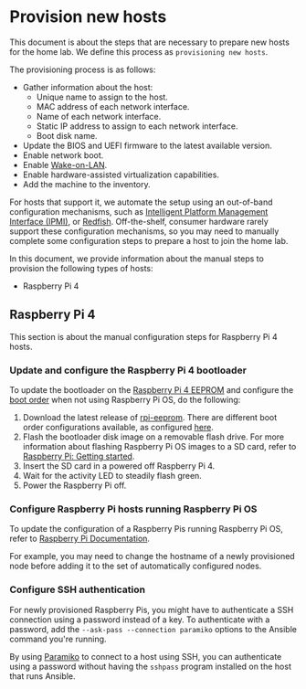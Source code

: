 # Provision new hosts

This document is about the steps that are necessary to prepare new hosts
for the home lab. We define this process as `provisioning new hosts`.

The provisioning process is as follows:

- Gather information about the host:
    - Unique name to assign to the host.
    - MAC address of each network interface.
    - Name of each network interface.
    - Static IP address to assign to each network interface.
    - Boot disk name.
- Update the BIOS and UEFI firmware to the latest available version.
- Enable network boot.
- Enable [Wake-on-LAN](https://en.wikipedia.org/wiki/Wake-on-LAN).
- Enable hardware-assisted virtualization capabilities.
- Add the machine to the inventory.

For hosts that support it, we automate the setup using an
out-of-band configuration mechanisms, such as
[Intelligent Platform Management Interface (IPMI)](https://en.wikipedia.org/wiki/Intelligent_Platform_Management_Interface),
or [Redfish](https://en.wikipedia.org/wiki/Redfish_(specification)).
Off-the-shelf, consumer hardware rarely support these configuration mechanisms,
so you may need to manually complete some configuration steps to prepare a host
to join the home lab.

In this document, we provide information about the manual steps to provision the
following types of hosts:

- Raspberry Pi 4

## Raspberry Pi 4

This section is about the manual configuration steps for Raspberry Pi 4 hosts.

### Update and configure the Raspberry Pi 4 bootloader

To update the bootloader on the [Raspberry Pi 4 EEPROM](https://www.raspberrypi.com/documentation/computers/raspberry-pi.html#raspberry-pi-4-boot-eeprom)
and configure the [boot order](https://www.raspberrypi.com/documentation/computers/raspberry-pi.html#BOOT_ORDER)
when not using Raspberry Pi OS, do the following:

1. Download the latest release of [rpi-eeprom](https://github.com/raspberrypi/rpi-eeprom/releases).
    There are different boot order configurations available, as configured
    [here](https://github.com/raspberrypi/rpi-eeprom/tree/master/imager).
1. Flash the bootloader disk image on a removable flash drive. For more information about flashing Raspberry Pi OS
    images to a SD card, refer to [Raspberry Pi: Getting started](https://www.raspberrypi.org/documentation/computers/getting-started.html).
1. Insert the SD card in a powered off Raspberry Pi 4.
1. Wait for the activity LED to steadily flash green.
1. Power the Raspberry Pi off.

### Configure Raspberry Pi hosts running Raspberry Pi OS

To update the configuration of a Raspberry Pis running Raspberry Pi OS, refer to
[Raspberry Pi Documentation](https://www.raspberrypi.com/documentation/computers/configuration.html).

For example, you may need to change the hostname of a newly provisioned node
before adding it to the set of automatically configured nodes.

### Configure SSH authentication

For newly provisioned Raspberry Pis, you might have to authenticate a SSH
connection using a password instead of a key. To authenticate with a password,
add the `--ask-pass --connection paramiko` options to the Ansible command you're
running.

By using [Paramiko](https://www.paramiko.org/) to connect to a host using SSH,
you can authenticate using a password without having the `sshpass` program
installed on the host that runs Ansible.
